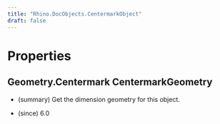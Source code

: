 ```yaml
---
title: "Rhino.DocObjects.CentermarkObject"
draft: false
---
```


# Properties
## Geometry.Centermark CentermarkGeometry
- (summary) 
     Get the dimension geometry for this object.
     
- (since) 6.0
